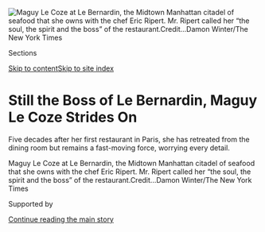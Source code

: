 <div id="app">

<div>

<div>

<div>

</div>

<div data-aria-hidden="false">

<div id="site-content" data-role="main">

<div>

<div class="css-1aor85t" style="opacity:0.000000001;z-index:-1;visibility:hidden">

<div class="css-1hqnpie">

<div class="css-epjblv">

<span class="css-17xtcya">[Food](/section/food)</span><span class="css-x15j1o">|</span><span class="css-fwqvlz">Still
the Boss of Le Bernardin, Maguy Le Coze Strides
On</span>

</div>

<div class="css-k008qs">

<div class="css-1iwv8en">

<span class="css-18z7m18"></span>

<div>

</div>

</div>

<span class="css-1n6z4y">https://nyti.ms/2M1Lk0L</span>

<div class="css-1705lsu">

<div class="css-4xjgmj">

<div class="css-4skfbu" data-role="toolbar" data-aria-label="Social Media Share buttons, Save button, and Comments Panel with current comment count" data-testid="share-tools">

  - 
  - 
  - 
  - 
    
    <div class="css-6n7j50">
    
    </div>

  - 
  - 

</div>

</div>

</div>

</div>

</div>

</div>

<div class="css-11qgg8s">

</div>

<div id="fullBleedHeaderContent">

<div class="css-n4ws9g">

![<span class="css-16f3y1r e13ogyst0" data-aria-hidden="true">Maguy Le
Coze at Le Bernardin, the Midtown Manhattan citadel of seafood that she
owns with the chef Eric Ripert. Mr. Ripert called her “the soul, the
spirit and the boss” of the
restaurant.</span><span class="css-cnj6d5 e1z0qqy90" itemprop="copyrightHolder"><span class="css-1ly73wi e1tej78p0">Credit...</span><span><span>Damon
Winter/The New York
Times</span></span></span>](https://static01.graylady3jvrrxbe.onion/images/2018/06/06/dining/06lecoze/06lecoze-articleLarge.jpg?quality=75&auto=webp&disable=upscale)

</div>

<div class="css-a3jxye">

<div class="css-6cn7ki">

<div class="NYTAppHideMasthead css-1bcu9v6 e1suatyy0">

<div class="section css-1o1qe8k e1suatyy2">

<div class="css-cu5p7t er09x8g0">

<div class="css-6n7j50">

</div>

<span class="css-1dv1kvn">Sections</span>

[Skip to content](#site-content)[Skip to site index](#site-index)

</div>

<div class="css-10698na e1huz5gh0">

</div>

</div>

</div>

<div class="css-1sojcmr ehdk2mb0">

# Still the Boss of Le Bernardin, Maguy Le Coze Strides On

</div>

Five decades after her first restaurant in Paris, she has retreated from
the dining room but remains a fast-moving force, worrying every detail.

</div>

</div>

<div class="css-nwzfg5 e1gnum310">

<span class="css-1f9pvn2 dining">Maguy Le Coze at Le Bernardin, the
Midtown Manhattan citadel of seafood that she owns with the chef Eric
Ripert. Mr. Ripert called her “the soul, the spirit and the boss” of the
restaurant.</span><span class="css-cnj6d5 e1z0qqy90" itemprop="copyrightHolder"><span class="css-1ly73wi e1tej78p0">Credit...</span><span><span>Damon
Winter/The New York Times</span></span></span>

</div>

<div id="sponsor-wrapper" class="css-1hyfx7x">

<div id="sponsor-slug" class="css-19vbshk">

Supported by

</div>

[Continue reading the main
story](#after-sponsor)

<div id="sponsor" class="ad sponsor-wrapper" style="text-align:center;height:100%;display:block">

</div>

<div id="after-sponsor">

</div>

</div>

<div class="css-1wx1auc e1gnum311">

<div class="css-18e8msd">

<div class="css-vp77d3 epjyd6m0">

<div class="css-1baulvz">

By <span class="css-1baulvz last-byline" itemprop="name">Alan
Richman</span>

</div>

</div>

  - June 5,
    2018

  - 
    
    <div class="css-4xjgmj">
    
    <div class="css-d8bdto" data-role="toolbar" data-aria-label="Social Media Share buttons, Save button, and Comments Panel with current comment count" data-testid="share-tools">
    
      - 
      - 
      - 
      - 
        
        <div class="css-6n7j50">
        
        </div>
    
      - 
      - 
    
    </div>
    
    </div>

</div>

</div>

</div>

<div class="section meteredContent css-1r7ky0e" name="articleBody" itemprop="articleBody">

<div class="css-1fanzo5 StoryBodyCompanionColumn">

<div class="css-53u6y8">

She grew up in a modest hotel run by her parents in a French seaport
village, sharing a room with her younger brother. Her father cooked, her
mother oversaw the dining room, and Maguy Le Coze was waiting tables by
the time she was 12, a serious child who forever remained that way.

The two children attended separate elementary schools in Port Navalo —
Gilbert the one for boys, Maguy the one for girls. There was another
difference: “I would do my homework,” she said. “My brother never did
his. I always tried to do the right thing, to learn.”

Her career path, as a woman born into an unassuming French restaurant
family, seemed predestined: tending to customers while her man cooked
for them. The chef, even behind kitchen doors, was the face of the
restaurant. The dutiful woman rarely looked beyond the front door.

For Ms. Le Coze, such an existence was understandable but
unacceptable*.* “They were good parents,” she said. “They thought this
was the right way to bring us up.”

</div>

</div>

<div class="css-1fanzo5 StoryBodyCompanionColumn">

<div class="css-53u6y8">

She has been working in restaurants for more than 60 years, and what
might have been a life spent in a simple family business never occurred.
She is today the co-owner of [Le
Bernardin](https://www.le-bernardin.com/), the Midtown Manhattan citadel
of seafood created by her and her brother, its first chef, and heaped
with accolades: three stars from Michelin, [four from The New York
Times](https://www.nytimes3xbfgragh.onion/2012/05/23/dining/reviews/le-bernardin-in-midtown-manhattan.html),
ratings attained and never lost.

</div>

</div>

<div class="css-79elbk" data-testid="photoviewer-wrapper">

<div class="css-z3e15g" data-testid="photoviewer-wrapper-hidden">

</div>

<div class="css-1a48zt4 ehw59r15" data-testid="photoviewer-children">

![<span class="css-16f3y1r e13ogyst0" data-aria-hidden="true">Ms. Le
Coze and her brother, Gilbert, at their Paris restaurant in 1973, not
long after it opened. “We did not even know how to count,” she recalled.
“We had no education in how to run a
restaurant.”</span><span class="css-cnj6d5 e1z0qqy90" itemprop="copyrightHolder"><span class="css-1ly73wi e1tej78p0">Credit...</span><span>Benjamin
Auger/Paris Match, via Getty
Images</span></span>](https://static01.graylady3jvrrxbe.onion/images/2018/06/06/dining/06lecoze1/06lecoze1-articleLarge.jpg?quality=75&auto=webp&disable=upscale)

</div>

</div>

<div class="css-1fanzo5 StoryBodyCompanionColumn">

<div class="css-53u6y8">

Secure in her position and her accomplishments, she is hesitant only to
admit her age, worried about the reaction of the staff. “When they see I
am 73, they will say the boss is old,” Ms. Le Coze said.

They will not, of course, say anything of the sort, not to a woman so
regal, so formidable, so unbending — and so charming when she chooses to
be. If Eric Ripert, the chef and other owner of Le Bernardin, is the
face of the restaurant and its ambassador, she is its queen. Decades ago
her role was to pamper guests; these days she is more often laboring
over ledgers in the underground offices.

Mr. Ripert calls her “the soul, the spirit and” — he smiled — “the boss
of Le Bernardin.”

Yet Ms. Le Coze’s name is not widely known, except among her peers. Mr.
Ripert calls her “the most underrated, ultrasuccessful woman in the
restaurant world.”

</div>

</div>

<div class="css-1fanzo5 StoryBodyCompanionColumn">

<div class="css-53u6y8">

Amanda Cohen, the chef and owner of [Dirt
Candy](https://www.nytimes3xbfgragh.onion/2012/11/28/dining/reviews/restaurant-review-dirt-candy-in-the-east-village.html),
a vegetarian restaurant on the Lower East Side, said she finds it
fascinating that “so many of the people who do the hard work behind the
scenes are women,” mentioning the late [Ella
Brennan](https://www.nytimes3xbfgragh.onion/2018/06/01/obituaries/ella-brennan-grande-dame-restaurateur-of-new-orleans-dies-at-92.html)
(the New Orleans doyenne who championed Paul Prudhomme and Emeril
Lagasse) and [Barbara Lazaroff](http://www.barbaralazaroff.com/) (the
business partner and ex-wife of [Wolfgang
Puck](https://www.nytimes3xbfgragh.onion/2012/10/31/dining/wolfgang-puck-the-original-celebrity-chef-is-still-keeping-busy.html)).
Ms. Cohen pointed out that Gilbert Le Coze, who died in 1994, and Eric
Ripert have Wikipedia pages, but Ms. Le Coze does not.

Those who cook become stars. Those who toil at other tasks in
restaurants rarely have such luck. “Many of my friends say to me, ‘Look
at what you have done.’*”* Ms. Le Coze said, uncharacteristically at
rest on a patio overlooking the Caribbean Sea outside her sprawling home
on the private island of Mustique. “I have the same answer: ‘I worked.
That’s it.’”

If fame has eluded her, the rewards of her success have been numerous: a
Légion d’honneur from France, the home on Mustique, apartments in New
York and Paris, the house where she grew up in Brittany.

She has purposefully forgone much that others prize. She never married
and never desired children, preferring romantic relationships that
lasted no more than four or five years. She recently took a two-week
road trip through the United States with her current boyfriend, and
returned enamored of [the Big Texan Steak
Ranch](https://www.bigtexan.com/) in Amarillo, Tex. Unexpected, indeed,
for a woman with a polished palate, but not the most unusual aspect of
the relationship.

She met this boyfriend 35 years ago in Saint-Tropez, but had no further
contact until he phoned her at Le Bernardin 10 years ago. She wasn’t
there. They met shortly afterward for dinner in Paris. She didn’t see
him for another two years, when they happened to be waiting at adjoining
gates at Newark Liberty International Airport. They reconnected. Who
says flying has lost its romance?

“My life has been strange,” Ms. Le Coze allowed.

</div>

</div>

<div class="css-79elbk" data-testid="photoviewer-wrapper">

<div class="css-z3e15g" data-testid="photoviewer-wrapper-hidden">

</div>

<div class="css-1a48zt4 ehw59r15" data-testid="photoviewer-children">

<div class="css-1xdhyk6 erfvjey0">

<span class="css-1ly73wi e1tej78p0">Image</span>

<div class="css-zjzyr8">

<div data-testid="lazyimage-container" style="height:580px">

</div>

</div>

</div>

<span class="css-16f3y1r e13ogyst0" data-aria-hidden="true">Maguy and
Gilbert Le Coze in 1950 with their father, who cooked at the family
hotel in Brittany where they grew up.</span>

</div>

</div>

<div class="css-1fanzo5 StoryBodyCompanionColumn">

<div class="css-53u6y8">

When she was 15 and brought boyfriends home to meet her parents, “I told
them I have a boyfriend and that’s it. At 18 I said to them, ‘I will not
get married, I will not have children, I will have lovers.’ My parents
thought they had a very unusual daughter.”

</div>

</div>

<div class="css-1fanzo5 StoryBodyCompanionColumn">

<div class="css-53u6y8">

The reason, she says, was the infidelities of the men in her life: “My
father cheated on my mother. My brother had so many women.”

Her lifelong passion, it would seem, was none of the men in her life,
but her beloved restaurant.

She thinks it’s more than that. “It is not possible to have passion for
30 or 40 years,” she said. “That is something you have for four or five
years. It is the same with the restaurant as it is with a man you meet.
After passion comes love.”

## ‘She Sees Everything’

She never aspired to be a cook, and could not have become one even if
that had been her dream. “I am a disaster,” she said. “The only thing I
can do is steam vegetables.”

Ms. Le Coze was, in the early years of Le Bernardin, a constant and
striking presence in the dining room, poised and perfect, attired in
Chanel outfits, earrings, bracelets and necklaces. She daringly broke
with the prescribed dining room etiquette of the era by perching on the
arm of a chair across from her customers, extolling sea-urchin butter
poured over raw sea urchins, or sea scallops still alive in their shell,
awaiting the stove.

These days she prefers to remain in the background. She is primarily the
financial overseer of the restaurant and, as always, remains obsessed
with orderliness and quality control. She often works from her home
office on Mustique, but when she is in New York she is known to spend 18
hours a day at her desk.

Mandy Oser, the owner of [Ardesia Wine Bar](https://www.ardesia-ny.com/)
in Hell’s Kitchen, worked with her at Le Bernardin for nine years. “I
think about Maguy often when I think about how to run my business,” she
said. “I absorbed everything: Look over profit-and-loss statements. Know
how much you spend on napkins. Get your hands dirty with unsexy
details.”

</div>

</div>

<div class="css-1fanzo5 StoryBodyCompanionColumn">

<div class="css-53u6y8">

Ms. Le Coze said running a restaurant is two-thirds about business,
one-third about the kitchen. Then she reconsidered, conceding that the
kitchen of a culinary landmark like Le Bernardin deserves more credit.
Surprisingly, Mr. Ripert agreed with this uneven division: “I’d say it’s
60-40, and she gets the 60. An expensive restaurant is very complex to
run. If it is only about the food, you can go to a food
truck.”

</div>

</div>

<div class="css-79elbk" data-testid="photoviewer-wrapper">

<div class="css-z3e15g" data-testid="photoviewer-wrapper-hidden">

</div>

<div class="css-1a48zt4 ehw59r15" data-testid="photoviewer-children">

<div class="css-1xdhyk6 erfvjey0">

<span class="css-1ly73wi e1tej78p0">Image</span>

<div class="css-zjzyr8">

<div data-testid="lazyimage-container" style="height:563.2444444444444px">

</div>

</div>

</div>

<span class="css-16f3y1r e13ogyst0" data-aria-hidden="true">Ms. Le Coze
and Mr. Ripert in the New York dining room. “If she is eating,” he said,
“she will always choose the dish that is not the best. Bingo, she orders
it. If she goes into the bathroom, it will be right after a client
throws paper on the floor. She always arrives at the moment when
something is wrong. I don’t know how she does
it.”</span><span class="css-cnj6d5 e1z0qqy90" itemprop="copyrightHolder"><span class="css-1ly73wi e1tej78p0">Credit...</span><span>Damon
Winter/The New York Times</span></span>

</div>

</div>

<div class="css-1fanzo5 StoryBodyCompanionColumn">

<div class="css-53u6y8">

Having said that, Mr. Ripert happily proceeded to catalog his partner’s
idiosyncrasies. He walked around the conference room of Le Bernardin,
pointing out untidy piles of books, guides and plaques that had
accumulated while she was in Mustique.

He shook his head. “I guarantee this is not going to fly,” he said.
“She’s very particular about how she wants Le Bernardin to be run.
When she’s been traveling for a week, she comes into the office, looks
for shoes under desks, plastic knives and forks in drawers. It drives
her crazy. She’s very neat. Everything has to be a certain way.”

Somewhat in admiration but more in wonder, he praised her uncanny
ability to stumble upon the unseemly or inappropriate. “She sees
everything,” he said. “Basically, she has a sixth sense. If we are at a
meeting, looking at a contract, she for some reason will open to the
right page, see when something is wrong. If there is a mistake, she
finds it.

“If she is eating, she will always choose the dish that is not the best.
Bingo, she orders it. If she goes into the bathroom, it will be right
after a client throws paper on the floor. She always arrives at the
moment when something is wrong. I don’t know how she does
it.”

</div>

</div>

<div class="css-79elbk" data-testid="photoviewer-wrapper">

<div class="css-z3e15g" data-testid="photoviewer-wrapper-hidden">

</div>

<div class="css-1a48zt4 ehw59r15" data-testid="photoviewer-children">

<div class="css-1xdhyk6 erfvjey0">

<span class="css-1ly73wi e1tej78p0">Image</span>

<div class="css-zjzyr8">

<div data-testid="lazyimage-container" style="height:257.77777777777777px">

</div>

</div>

</div>

<span class="css-16f3y1r e13ogyst0" data-aria-hidden="true">The two
business partners in 1997, celebrating the 25th anniversary of the
opening of the first Le
Bernardin.</span><span class="css-cnj6d5 e1z0qqy90" itemprop="copyrightHolder"><span class="css-1ly73wi e1tej78p0">Credit...</span><span>Jean-Luce
Huré for The New York Times</span></span>

</div>

</div>

<div class="css-1fanzo5 StoryBodyCompanionColumn">

<div class="css-53u6y8">

Ms. Le Coze is also a woman of rigorous self-discipline, dedicated to
physical fitness. She keeps dumbbells in her office on Mustique, and
works out every day, there or in a local gym. She walks daily for at
least an hour, except in New York, where she never has enough time, so
she compensates with two-hour strolls through Central Park on spring and
summer weekends. She does not suffer the slow-footed gladly.

</div>

</div>

<div class="css-1fanzo5 StoryBodyCompanionColumn">

<div class="css-53u6y8">

“When we walk, I am always slowing to look at things,” said one of her
best friends, Marianne Tesler, who runs marathons. “She walks with
determination, says to me, ‘Ahh, you’re too slow.’”

Mr. Ripert claims to be a faster walker, but concedes he cannot swim
with her. “In 10 minutes she is so far ahead I give up and go on the
beach,” he said. Trying to walk to an airport gate with her is futile:
“In an airport she walks at the speed of light.”

## From the Quai to the Pantheon

Born 18 months before her brother, Ms. Le Coze was the boss of an
inseparable childhood partnership, until he turned 14 and took over.
They left for Paris in 1964, after high school. “When I was 21 I had
just one thing in mind, having fun,” she said. “I left Brittany for the
life I didn’t have with my parents.”

In Paris she worked as a model at a fashion house, posing in the latest
designs for customers. She was tall enough at 5-foot-7 to become a
runway model, but lacked the self-confidence.

“I was beautiful,” Ms. Le Coze recalled. “but I was too shy to go to the
big names in the fashion industry, intending to do the big shows.”
Gilbert worked for a hairdresser, fetching sandwiches, moving cars and
making more money in tips than she made
modeling.

</div>

</div>

<div class="css-79elbk" data-testid="photoviewer-wrapper">

<div class="css-z3e15g" data-testid="photoviewer-wrapper-hidden">

</div>

<div class="css-1a48zt4 ehw59r15" data-testid="photoviewer-children">

<div class="css-1xdhyk6 erfvjey0">

<span class="css-1ly73wi e1tej78p0">Image</span>

<div class="css-zjzyr8">

<div data-testid="lazyimage-container" style="height:507.82222222222225px">

</div>

</div>

</div>

<span class="css-16f3y1r e13ogyst0" data-aria-hidden="true">On the beach
in Mustique, in the early 1990s.</span>

</div>

</div>

<div class="css-1fanzo5 StoryBodyCompanionColumn">

<div class="css-53u6y8">

They returned to Brittany in summers to help their parents operate the
hotel. Asked what she learned about business from them, she emphatically
replied, “Nothing\! My brother and I learned nothing from our parents.

</div>

</div>

<div class="css-1fanzo5 StoryBodyCompanionColumn">

<div class="css-53u6y8">

“When we opened our first Le Bernardin in Paris in 1972, we did not even
know how to count. We had no education in how to run a restaurant. You
do not learn from cooking in the kitchen with your father, as Gilbert
did, or working in the dining room with your mother, as I did. After two
years, we were almost bankrupt.”

That tiny Le Bernardin, seating 25, was on the same quai as [La Tour
d’Argent](https://tourdargent.com/en/) and named after [“Les Moines de
Saint-Bernardin,”](https://www.youtube.com/watch?v=CSrQLHZ6M_c) a song
their father sang to them when they were infants. Mr. Le Coze cooked,
aided by a dishwasher. Ms. Le Coze ran the dining room with one waiter.
They never locked the wine cellar; residents of the apartments above the
restaurant would come by and help themselves.

The place received a fine review from Minute, a weekly newspaper with a
circulation of 250,000. Believing that this guaranteed success, the Le
Cozes started having the fun they had promised themselves. Soon they got
a second review, “a disaster,” she said, from the influential Le Monde.

What made it worse, she recalled, was that the critic republished his
views under different names in six or seven other newspapers and
magazines. The Gault & Millau guide added to the onslaught, awarding
them a score of eight out of 20, a devastatingly poor rating. She
recalls one line in that review: “Send them back to the end of the
quai.”

The Le Cozes returned from the fish market one morning and saw a sign on
the restaurant window offering the contents for sale: They had failed to
pay their taxes, and the government stepped in.

“We used the money we made in the summer working for our parents to pay
the taxes, little by little,” Ms. Le Coze said. “And that’s when we
started to change.”

</div>

</div>

<div class="css-79elbk" data-testid="photoviewer-wrapper">

<div class="css-z3e15g" data-testid="photoviewer-wrapper-hidden">

</div>

<div class="css-1a48zt4 ehw59r15" data-testid="photoviewer-children">

<div class="css-1xdhyk6 erfvjey0">

<span class="css-1ly73wi e1tej78p0">Image</span>

<div class="css-zjzyr8">

<div data-testid="lazyimage-container" style="height:580px">

</div>

</div>

</div>

<span class="css-16f3y1r e13ogyst0" data-aria-hidden="true">At the
family home in Brittany, in the mid-1990s.</span>

</div>

</div>

<div class="css-1fanzo5 StoryBodyCompanionColumn">

<div class="css-53u6y8">

Mr. Le Coze redid the menu, his uncomplicated but thoughtful cooking
aided by the growing popularity of nouvelle cuisine. A consultant taught
Ms. Le Coze how to control costs. They began weighing the fish that
arrived from the market rather than simply paying whatever was asked.

The two were invited to the apartment of the renowned chef [Michel
Guérard](https://www.nytimes3xbfgragh.onion/1992/02/09/magazine/food-regarding-guerard.html),
who subsequently invited the food critic for L’Express to join him at Le
Bernardin. A review appeared shortly afterward, praising Mr. Le Coze’s
cooking as well as Ms. Le Coze’s “tasteful interior” and “seductive
smile.”

## Dancing on the Tables

Ms. Le Coze claims to have been entirely different during those Paris
days — going out to nightclubs, dancing on tables and banquettes. Her
lifestyle would have stunned the staff of today’s Le Bernardin, she
said. “This is the Maguy you do not know.”

In August, when the restaurant and the rest of Paris closed, she would
go to Saint-Tropez while her brother went home to Brittany. She dressed
in cowboy boots and short shorts. “That was my license one month a year
to go crazy,” she said. “But when I came back to Paris in September and
a customer would say to me, ‘We saw you in Saint-Tropez,’ I would say,
‘No, you must be wrong.’ When I am back in Paris, I am running the
restaurant and I am different.”

Eventually, she and her brother moved Le Bernardin to a bigger space
near the Arc de Triomphe and earned two Michelin stars. Yet Ms. Le Coze
remained fascinated by the idea of a restaurant in New York, which she
had visited twice in the 1970s. “To me it was a vision, a spiritual
thing, if you believe in those things,” she said.

In the early 1980s, 10 friends each promised to invest $100,000 in a
small restaurant not far from the Lipstick Building in Midtown. Four
eventually backed out. Two years after that*,* she and her brother
received an offer from the Equitable insurance company to open a much
grander establishment on 51st Street west of Avenue of the Americas,
then considered a risky area for a restaurant.

Once plans were finalized, Le Bernardin went up in fewer than six
months. The feat was made possible by “overtime, overtime and more
overtime,” said her friend Gail George, the wife of the late [Philip
George](http://www.legacy.com/obituaries/nytimes/obituary.aspx?n=philip-george&pid=189162854),
who designed the
interior.

</div>

</div>

<div class="css-79elbk" data-testid="photoviewer-wrapper">

<div class="css-z3e15g" data-testid="photoviewer-wrapper-hidden">

</div>

<div class="css-1a48zt4 ehw59r15" data-testid="photoviewer-children">

<div class="css-1xdhyk6 erfvjey0">

<span class="css-1ly73wi e1tej78p0">Image</span>

<div class="css-zjzyr8">

<div data-testid="lazyimage-container" style="height:257.1333333333334px">

</div>

</div>

</div>

<span class="css-16f3y1r e13ogyst0" data-aria-hidden="true">Sister and
brother in Central Park in 1986, the year they opened in New
York.</span>

</div>

</div>

<div class="css-1fanzo5 StoryBodyCompanionColumn">

<div class="css-53u6y8">

The restaurant opened in January 1986, and later that year the Le Cozes
sold its Paris sibling to the chef Guy Savoy. Three months in, the Le
Bernardin in New York received a [four-star
review](https://www.nytimes3xbfgragh.onion/1986/03/28/arts/restaurants-023486.html)
from The Times, a rating it maintained even after her brother’s death in
1994.

Mr. Le Coze died in an ambulance of a heart attack suffered while
working out at a health club. He was 49.

Getting Ms. Le Coze to speak about him is difficult; getting her to
express her feelings after his death is impossible. Friends say she
never totally recovered from the shock.

She recalled, more sad than angry, “After Gilbert died, every other
restaurant tried to take people from us. They said, ‘She is not here for
long.’” Nobody left, and under Mr. Ripert, who took over as chef and
several years later became her business partner, the restaurant thrived.

From 1994 until Ms. Le Coze redecorated her New York apartment two years
ago, the only photographs on display there were of her brother.

“She and Gilbert were like one person,” Ms. George said. “Maguy was
always fussing over him, adored him like I have never seen anyone adore
a younger brother. None of Maguy’s boyfriends back then lasted long. As
long as she and Gilbert had each other, they didn’t need anybody else.
She provided the asset of a wife without being a wife.”

</div>

</div>

<div class="css-1fanzo5 StoryBodyCompanionColumn">

<div class="css-53u6y8">

## Life in Black and White

In January, this very private woman was drawn into a very public lawsuit
filed by a former server at Le Bernardin.

The plaintiff alleged that she had been sexually harassed by both the
kitchen staff and the wait staff, and that Ms. Le Coze had strongly
suggested she lose weight after the birth of her daughter. The
litigation came at a time when the restaurant industry has been troubled
by a multitude of accusations that employees have been verbally or
physically abused.

The woman [dropped her
lawsuit](https://www.reuters.com/article/us-new-york-le-bernardin/former-le-bernardin-server-ends-lawsuit-against-new-york-restaurant-idUSKCN1IJ1X5)
in May; her lawyer said no settlement had been made. Ms. Le Coze would
not comment on the suit, citing the advice of her lawyer. She said she
barely knew the woman who sued and “doesn’t recall working directly with
her.”

“Why would I be ashamed of a woman being pregnant?” she asked. “I do not
have children, but my friends have children. It is not reasonable that I
think like that.”

She said she has never been harassed in a restaurant. “Never once, I
swear, never.” She attributes this to her demeanor, which she describes
as, “Stop, don’t go any further, don’t try.”

At work she is frank, sensible and at times relentless, but she
professed not to be overly demanding of her staff, merely confident that
she knows what is right and wrong.

“For me, there is black and white,” she said. “Never gray. Gray is not
my life. I am a strong person, strong with myself and with others. You
don’t come from a small village in Brittany and open one of the top
restaurants in New York if you are a weak person.”

</div>

</div>

<div class="css-1fanzo5 StoryBodyCompanionColumn">

<div class="css-53u6y8">

Ms. Le Coze said that becoming the boss of Le Bernardin was not easily
accomplished, and that she has no intention of giving up the job.

“Absolutely no retirement,” she said. “I am still young.”

[*Follow NYT Food on
Facebook*](https://www.facebookcorewwwi.onion/nytfood/)*,*
[*Instagram*](https://instagram.com/nytfood)*,*
[*Twitter*](https://twitter.com/nytfood) *and*
[*Pinterest*](https://www.pinterest.com/nytfood/)*.* [*Get regular
updates from NYT Cooking, with recipe suggestions, cooking tips and
shopping
advice*](https://www.nytimes3xbfgragh.onion/newsletters/cooking)*.*

</div>

</div>

</div>

<div>

</div>

<div>

</div>

<div>

</div>

<div>

<div id="bottom-wrapper" class="css-1ede5it">

<div id="bottom-slug" class="css-l9onyx">

Advertisement

</div>

[Continue reading the main
story](#after-bottom)

<div id="bottom" class="ad bottom-wrapper" style="text-align:center;height:100%;display:block;min-height:90px">

</div>

<div id="after-bottom">

</div>

</div>

</div>

</div>

</div>

## Site Index

<div>

</div>

## Site Information Navigation

  - [© <span>2020</span> <span>The New York Times
    Company</span>](https://help.nytimes3xbfgragh.onion/hc/en-us/articles/115014792127-Copyright-notice)

<!-- end list -->

  - [NYTCo](https://www.nytco.com/)
  - [Contact
    Us](https://help.nytimes3xbfgragh.onion/hc/en-us/articles/115015385887-Contact-Us)
  - [Work with us](https://www.nytco.com/careers/)
  - [Advertise](https://nytmediakit.com/)
  - [T Brand Studio](http://www.tbrandstudio.com/)
  - [Your Ad
    Choices](https://www.nytimes3xbfgragh.onion/privacy/cookie-policy#how-do-i-manage-trackers)
  - [Privacy](https://www.nytimes3xbfgragh.onion/privacy)
  - [Terms of
    Service](https://help.nytimes3xbfgragh.onion/hc/en-us/articles/115014893428-Terms-of-service)
  - [Terms of
    Sale](https://help.nytimes3xbfgragh.onion/hc/en-us/articles/115014893968-Terms-of-sale)
  - [Site
    Map](https://spiderbites.nytimes3xbfgragh.onion)
  - [Help](https://help.nytimes3xbfgragh.onion/hc/en-us)
  - [Subscriptions](https://www.nytimes3xbfgragh.onion/subscription?campaignId=37WXW)

</div>

</div>

</div>

</div>
